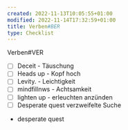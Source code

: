 ```yaml
---
created: 2022-11-13T10:05:55+01:00
modified: 2022-11-14T17:32:59+01:00
title: Verben#BER
type: Checklist
---
```


Verben#VER

- [ ] Deceit - Täuschung 
- [ ] Heads up - Kopf hoch
- [ ] Levity.        - Leichtigkeit
- [ ] mindfillnws - Achtsamkeit 
- [ ] lighten up - erleuchten anzünden
- [ ] Desperate quest verzweifelte Suche
- desperate quest
